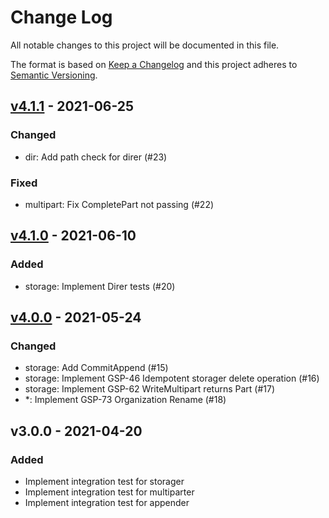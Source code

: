 # Change Log

All notable changes to this project will be documented in this file.

The format is based on [Keep a Changelog](https://keepachangelog.com/)
and this project adheres to [Semantic Versioning](https://semver.org/).

## [v4.1.1] - 2021-06-25

### Changed

- dir: Add path check for direr (#23)

### Fixed

- multipart: Fix CompletePart not passing (#22)

## [v4.1.0] - 2021-06-10

### Added

- storage: Implement Direr tests (#20)

## [v4.0.0] - 2021-05-24

### Changed

- storage: Add CommitAppend (#15)
- storage: Implement GSP-46 Idempotent storager delete operation (#16)
- storage: Implement GSP-62 WriteMultipart returns Part (#17)
- *: Implement GSP-73 Organization Rename (#18)

## v3.0.0 - 2021-04-20

### Added

- Implement integration test for storager
- Implement integration test for multiparter
- Implement integration test for appender

[v4.1.1]: https://github.com/beyondstorage/go-integration-test/compare/v4.1.0...v4.1.1
[v4.1.0]: https://github.com/beyondstorage/go-integration-test/compare/v4.0.0...v4.1.0
[v4.0.0]: https://github.com/beyondstorage/go-integration-test/compare/v3.0.0...v4.0.0
